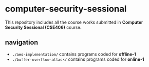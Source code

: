# computer-security-sessional  
This repository includes all the course works submitted in **Computer Security Sessional (CSE406)** course.  
## navigation  
- ```./aes-implementation/``` contains programs coded for **offline-1**  
- ```./buffer-overflow-attack/``` contains programs coded for **online-1**  
